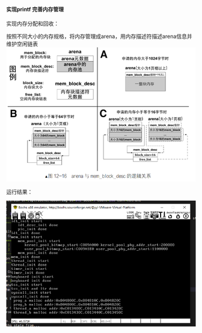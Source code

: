 #### 实现printf 完善内存管理
实现内存分配和回收：

按照不同大小的内存规格，将内存管理成arena，用内存描述符描述arena信息并维护空闲链表
![](./asset/12-26.png)

运行结果：

![](./asset/12-26-1.png)